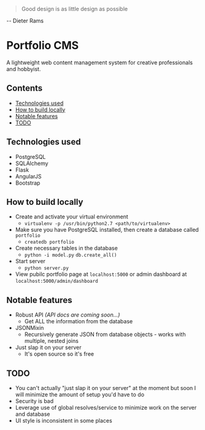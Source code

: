 > Good design is as little design as possible

-- Dieter Rams

# Portfolio CMS
A lightweight web content management system for creative professionals and hobbyist.

## Contents
* [Technologies used](#tech)
* [How to build locally](#build)
* [Notable features](#notes)
* [TODO](#todo)

## <a name="tech"></a>Technologies used
* PostgreSQL
* SQLAlchemy
* Flask
* AngularJS
* Bootstrap

## <a name="build"></a>How to build locally
* Create and activate your virtual environment
  * `virtualenv -p /usr/bin/python2.7 <path/to/virtualenv>`
* Make sure you have PostgreSQL installed, then create a database called `portfolio`
  * `createdb portfolio`
* Create necessary tables in the database
  * `python -i model.py`
  `db.create_all()`
* Start server
  * `python server.py`
* View pubilc portfolio page at `localhost:5000` or admin dashboard at `localhost:5000/admin/dashboard`

## <a name="notes"></a>Notable features
* Robust API *(API docs are coming soon...)*
  * Get ALL the information from the database
* JSONMixin
  * Recursively generate JSON from database objects - works with multiple, nested joins
* Just slap it on your server
  * It's open source so it's free

## <a name="todo"></a>TODO
* You can't actually "just slap it on your server" at the moment but soon I will minimize the amount of setup you'd have to do
* Security is bad
* Leverage use of global resolves/service to minimize work on the server and database
* UI style is inconsistent in some places
